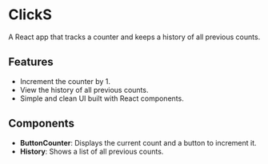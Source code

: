 # ClickS

A React app that tracks a counter and keeps a history of all previous counts.

## Features

- Increment the counter by 1.
- View the history of all previous counts.
- Simple and clean UI built with React components.

## Components

- **ButtonCounter**: Displays the current count and a button to increment it.
- **History**: Shows a list of all previous counts.
